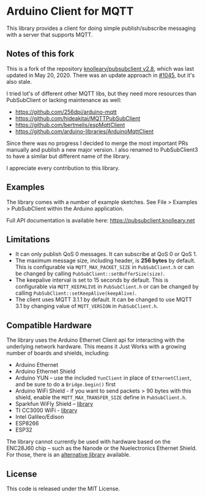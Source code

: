 # Arduino Client for MQTT

This library provides a client for doing simple publish/subscribe messaging with
a server that supports MQTT.

## Notes of this fork

This is a fork of the repository [knolleary/pubsubclient v2.8](https://github.com/knolleary/pubsubclient/releases/tag/v2.8), which was last updated in May 20, 2020. There was an update approach in [#1045](https://github.com/knolleary/pubsubclient/issues/1045), but it's also stale.

I tried lot's of different other MQTT libs, but they need more resources than PubSubClient or lacking maintenance as well:

 - https://github.com/256dpi/arduino-mqtt
 - https://github.com/hideakitai/MQTTPubSubClient
 - https://github.com/bertmelis/espMqttClient
 - https://github.com/arduino-libraries/ArduinoMqttClient

Since there was no progress I decided to merge the most important PRs manually and publish a new major version. I also renamed to PubSubClient3 to have a similar but different name of the library.

I appreciate every contribution to this library.

## Examples

The library comes with a number of example sketches. See File > Examples > PubSubClient
within the Arduino application.

Full API documentation is available here: https://pubsubclient.knolleary.net

## Limitations

 - It can only publish QoS 0 messages. It can subscribe at QoS 0 or QoS 1.
 - The maximum message size, including header, is **256 bytes** by default. This
   is configurable via `MQTT_MAX_PACKET_SIZE` in `PubSubClient.h` or can be changed
   by calling `PubSubClient::setBufferSize(size)`.
 - The keepalive interval is set to 15 seconds by default. This is configurable
   via `MQTT_KEEPALIVE` in `PubSubClient.h` or can be changed by calling
   `PubSubClient::setKeepAlive(keepAlive)`.
 - The client uses MQTT 3.1.1 by default. It can be changed to use MQTT 3.1 by
   changing value of `MQTT_VERSION` in `PubSubClient.h`.


## Compatible Hardware

The library uses the Arduino Ethernet Client api for interacting with the
underlying network hardware. This means it Just Works with a growing number of
boards and shields, including:

 - Arduino Ethernet
 - Arduino Ethernet Shield
 - Arduino YUN – use the included `YunClient` in place of `EthernetClient`, and
   be sure to do a `Bridge.begin()` first
 - Arduino WiFi Shield - if you want to send packets > 90 bytes with this shield,
   enable the `MQTT_MAX_TRANSFER_SIZE` define in `PubSubClient.h`.
 - Sparkfun WiFly Shield – [library](https://github.com/dpslwk/WiFly)
 - TI CC3000 WiFi - [library](https://github.com/sparkfun/SFE_CC3000_Library)
 - Intel Galileo/Edison
 - ESP8266
 - ESP32

The library cannot currently be used with hardware based on the ENC28J60 chip –
such as the Nanode or the Nuelectronics Ethernet Shield. For those, there is an
[alternative library](https://github.com/njh/NanodeMQTT) available.

## License

This code is released under the MIT License.
